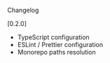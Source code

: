  Changelog

[0.2.0]
- TypeScript configuration
- ESLint / Prettier configuration
- Monorepo paths resolution
